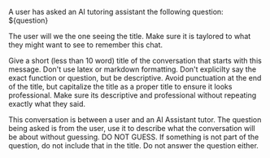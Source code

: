 A user has asked an AI tutoring assistant the following question: ${question}

The user will we the one seeing the title. Make sure it is taylored to what they might want to see to remember this chat.

Give a short (less than 10 word) title of the conversation that starts with this message. Don't use latex or markdown formatting. Don't explicilty say the exact function or question, but be descriptive. Avoid punctuation at the end of the title, but capitalize the title as a proper title to ensure it looks professional. Make sure its descriptive and professional without repeating exactly what they said.

This conversation is between a user and an AI Assistant tutor. The question being asked is from the user, use it to describe what the conversation will be about without guessing. DO NOT GUESS. If something is not part of the question, do not include that in the title. Do not answer the question either.
